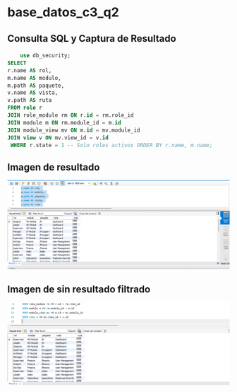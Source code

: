 # base_datos_c3_q2

## Consulta SQL y Captura de Resultado

```sql
    use db_security;
SELECT 
r.name AS rol, 
m.name AS modulo, 
m.path AS paquete, 
v.name AS vista, 
v.path AS ruta 
FROM role r 
JOIN role_module rm ON r.id = rm.role_id 
JOIN module m ON rm.module_id = m.id 
JOIN module_view mv ON m.id = mv.module_id 
JOIN view v ON mv.view_id = v.id
 WHERE r.state = 1 -- Solo roles activos ORDER BY r.name, m.name;

```
## Imagen de resultado 
![Diagrama de Clases](Filtrado.png)
## Imagen de sin resultado filtrado
![Diagrama de Clases](completa.png)
